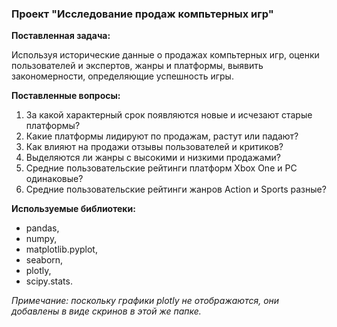 ### Проект "Исследование продаж компьтерных игр"

**Поставленная задача:**

Используя исторические данные о продажах компьтерных игр, оценки пользователей и экспертов, жанры и платформы, выявить закономерности, определяющие успешность игры.

**Поставленные вопросы:**
1. За какой характерный срок появляются новые и исчезают старые платформы?
2. Какие платформы лидируют по продажам, растут или падают?
3. Как влияют на продажи отзывы пользователей и критиков?
4. Выделяются ли жанры с высокими и низкими продажами?
5. Средние пользовательские рейтинги платформ Xbox One и PC одинаковые?
6. Средние пользовательские рейтинги жанров Action и Sports разные?

**Используемые библиотеки:**
* pandas,
* numpy,
* matplotlib.pyplot,
* seaborn,
* plotly,
* scipy.stats.

*Примечание: поскольку графики plotly не отображаются, они добавлены в виде скринов в этой же папке.*
